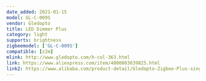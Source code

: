 ```yaml
---
date_added: 2021-01-15
model: GL-C-009S
vendor: Gledopto
title: LED Dimmer Plus
category: light
supports: brightness
zigbeemodel: ['GL-C-009S']
compatible: [z2m]
mlink: http://www.gledopto.com/h-col-363.html
link: https://www.aliexpress.com/item/4000803639825.html
link2: https://www.alibaba.com/product-detail/Gledopto-Zigbee-Plus-single-color-one_62406727708.html
---
```


